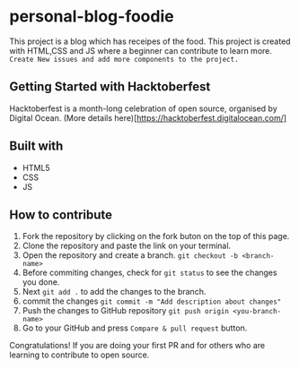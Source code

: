 # personal-blog-foodie

This project is a blog which has receipes of the food.
This project is created with HTML,CSS and JS where a beginner can contribute to learn more.
`Create New issues and add more components to the project.`

## Getting Started with Hacktoberfest

Hacktoberfest is a month-long celebration of open source, organised by Digital Ocean. (More details here)[https://hacktoberfest.digitalocean.com/]

## Built with

* HTML5
* CSS 
* JS

## How to contribute 

1. Fork the repository by clicking on the fork buton on the top of this page.
2. Clone the repository and paste the link on your terminal.
3. Open the repository and create a branch.
``` git checkout -b <branch-name> ```
4.  Before commiting changes, check for `git status` to see the changes you done.
5. Next `git add .` to add the changes to the branch.
6.  commit the changes 
 ``` git commit -m "Add description about changes" ```
7. Push the changes to GitHub repository
``` git push origin <you-branch-name> ```
8. Go to your GitHub and press `Compare & pull request` button.

Congratulations! If you are doing your first PR and for others who are learning to contribute to open source.




